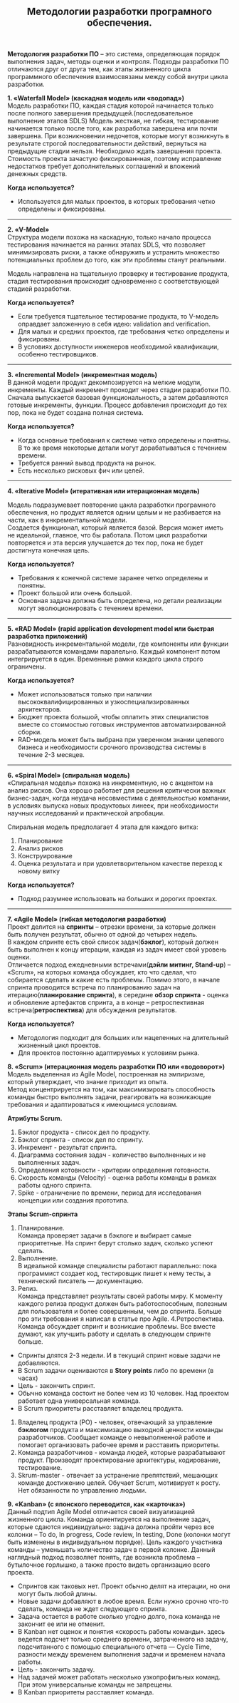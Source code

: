 <div align="center">
<H2>Методологии разработки програмного обеспечения.</H2>
</div>
<br>


**Методология разработки ПО** – это система, определяющая порядок выполнения задач, методы оценки и контроля.
Подходы разработки ПО отличаются друг от друга тем, как этапы жизненного цикла программного обеспечения взаимосвязаны между собой внутри цикла разработки.


**1. «Waterfall Model» (каскадная модель или «водопад»)**  
Модель разработки ПО, каждая стадия которой начинается только после полного завершения предыдущей.(последовательное выполнение этапов SDLS)
Модель жесткая, не гибкая, тестирование начинается только после того, как разработка завершена или почти завершена.
При возникновении недочетов, которые могут возникнуть в результате строгой последовательности действий,
вернуться на предыдущие стадии нельзя. Необходимо ждать завершения проекта.
Стоимость проекта зачастую фиксированнная, поэтому исправление недостатков требует дополнительных соглашений и вложений денежных средств.

**Когда используется?**

- Используется для малых проектов, в которых требования четко определены и фиксированы.
---
**2. «V-Model»**  
Структура модели похожа на каскадную, только начало процесса тестирования начинается на ранних этапах SDLS, 
что позволяет минимизировать риски, а также обнаружить и устранить множество потенциальных проблем до того, как эти проблемы станут реальными.  

Модель направлена на тщательную проверку и тестирование продукта, стадия тестирования происходит одновременно с соответствующей стадией разработки.

**Когда используется?**

- Если требуется тщательное тестирование продукта, то V-модель оправдает заложенную в себя идею: validation and verification.
- Для малых и средних проектов, где требования четко определены и фиксированы.
- В условиях доступности инженеров необходимой квалификации, особенно тестировщиков.
---
**3. «Incremental Model» (инкрементная модель)**  
В данной модели продукт декомпозируется на мелкие модули, инкременты.
Каждый инкремент проходит через стадии разработки ПО.
Сначала выпускается базовая функциональность, а затем добавляются готовые инкременты, функции.
Процесс добавления происходит до тех пор, пока не будет создана полная система.

**Когда используется?**

- Когда основные требования к системе четко определены и понятны. В то же время некоторые детали могут дорабатываться с течением времени.
- Требуется ранний вывод продукта на рынок.
- Есть несколько рисковых фич или целей.
---
**4. «Iterative Model» (итеративная или итерационная модель)**  

Модель подразумевает повторение цакла разработки програмного обеспечения, но продукт является одним целым и не разбивается на части, как в инкрементальной модели.  
Создается функционал, который является базой. Версия может иметь не идеальной, главное, что бы работала.
Потом цикл разработки повторяется и эта версия улучшается до тех пор, пока не будет достигнута конечная цель.

**Когда используется?**

- Требования к конечной системе заранее четко определены и понятны.
- Проект большой или очень большой.
- Основная задача должна быть определена, но детали реализации могут эволюционировать с течением времени.
---
**5. «RAD Model» (rapid application development model или быстрая разработка приложений)**  
Разновидность инкрементальной модели, где компоненты или функции разрабатываются командами паралельно.
Каждый компонент потом интегрируется в один. Временные рамки каждого цикла строго ограничены.

**Когда используется?**

- Может использоваться только при наличии высококвалифицированных и узкоспециализированных архитекторов.
- Бюджет проекта большой, чтобы оплатить этих специалистов вместе со стоимостью готовых инструментов автоматизированной сборки.
- RAD-модель может быть выбрана при уверенном знании целевого бизнеса и необходимости срочного производства системы в течение 2-3 месяцев.
---
**6. «Spiral Model» (спиральная модель)**  
«Спиральная модель» похожа на инкрементную, но с акцентом на анализ рисков. Она хорошо работает для решения критически важных бизнес-задач, когда неудача несовместима с деятельностью компании, в условиях выпуска новых продуктовых линеек, при необходимости научных исследований и практической апробации.

Спиральная модель предполагает 4 этапа для каждого витка:

1. Планирование
2. Анализ рисков
3. Конструирование
4. Оценка результата и при удовлетворительном качестве переход к новому витку

**Когда используется?**

- Подход разумнее использовать на больших и дорогих проектах.
---
**7. «Agile Model» (гибкая методология разработки)**  
Проект делится на **спринты** – отрезки времени, за которые должен быть получен результат, обычно от одной до четырех недель.  
В каждом спринте есть свой список задач(**бэклог**), который должен быть выполнен к концу итерации, каждая из задач имеет свой уровень оценки.  
Отличается подход ежедневными встречами(**дэйли митинг, Stand-up**) – «Scrum», на которых команда обсуждает, кто что сделал, что собирается сделать и какие есть проблемы. 
Помимо этого, в начале спринта проводится встреча по планированию задач на итерацию(**планирование спринта**), в середине **обзор спринта** - оценка и обновление артефактов спринта, а в конце – ретроспективная встреча(**ретроспектива**) для обсуждения результатов.  

**Когда используется?**

- Методология подходит для больших или нацеленных на длительный жизненный цикл проектов.
- Для проектов постоянно адаптируемых к условиям рынка. 

**8. «Scrum» (итерационная модель разработки ПО или «водоворот»)**  
Модель выделенная из Agile Model, построенная на эмпиризме, который утверждает, что знание приходит из опыта.  
Метод концентрируется на том, как максимизировать способность команды быстро выполнять задачи, реагировать на возникающие требования и адаптироваться к имеющимся условиям.  

**Атрибуты Scrum.**  
1. Бэклог продукта - список дел по продукту.
2. Бэклог спринта - список дел по спринту.
3. Инкремент - результат спринта.
4. Диаграмма состояния задач - количество выполненных и не выполненных задач.
5. Определения котовности - критерии определения готовности.
6. Скорость команды (Velocity) - оценка работы команды в рамках работы одного спринта.
7. Spike - ограничение по времени, период для исследования концепции  или создания прототипа.

**Этапы Scrum-спринта**
1. Планирование.  
Команда проверяет задачи в бэклоге и выбирает самые приоритетные. На спринт берут столько задач, сколько успеют сделать.  
2. Выполнение.  
В идеальной команде специалисты работают параллельно: пока программист создает код, тестировщик пишет к нему тесты, а технический писатель — документацию.
3. Релиз.  
Команда представляет результаты своей работы миру. К моменту каждого релиза продукт должен быть работоспособным, полезным для пользователя и более совершенным, чем до спринта. Больше про эти требования я написал в статье про Agile.
4.Ретроспектива. 
Команда обсуждает спринт и возникшие проблемы. Все вместе думают, как улучшить работу и сделать в следующем спринте больше.

- Спринты длятся 2-3 недели. И в текущий спринт новые задачи не добавляются.
- В Scrum задачи оцениваются в **Story points** либо по времени (в часах)  
- Цель - закончить спринт.  
- Обычно команда состоит не более чем из 10 человек. Над проектом работает одна универсальная команда.  
- В Scrum приоритеты расставляет владелец продукта.
  

1. Владелец продукта (PO) - человек, отвечающий за управление **бэклогом** продукта и максимизацию выходной ценности команды разработчиков.
Сообщает команде о невыполненной работе  и помогает организовать рабочее время и расставить приоритеты.
2. Команда разработчиков - команда людей, которые разрабатывают продукт. Производят проектирование архитектуры, кодирование, тестирование.
3. Skrum-master - отвечает за устранение препятствий, мешающих команде достижению целей. Обучает Scrum, мотивирует к росту. Нет обязанности по управлению людьми.


**9. «Kanban» (с японского переводится, как «карточка»)**  
Данный подтип Agile Model отличается своей визуализацией жизненного цикла. Команда ориентируется на выполнение задач, которые сдаются индивидуально: задача должна пройти через все колонки – To do, In progress, Code review, In testing, Done (колонки могут быть изменены в индивидуальном порядке). 
Цель каждого участника команды – уменьшать количество задач в первой колонке. Данный наглядный подход позволяет понять, где возникла проблема – бутылочное горлышко, а также просто видеть организацию всего проекта.

- Спринтов как таковых нет. Проект обычно делят на итерации, но они могут быть любой длины.   
- Новые задачи добавляют в любое время. Если нужно срочно что-то сделать, команда не ждет следующего спринта.  
- Задача остается в работе сколько угодно долго, пока команда не закончит ее или не отменит.  
- В Kanban нет оценок и понятия «скорость работы команды». здесь ведется подсчет только среднего времени, затраченного на задачу, подсчитанного с помощью специального отчета — Cycle Time, разности между временем выполнения задачи и временем начала работы.  
- Цель - закончить задачу.  
- Над задачей может работать несколько узкопрофильных команд. При этом универсальные команды не запрещены.  
- В Kanban приоритеты расставляет команда.
